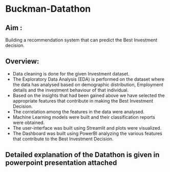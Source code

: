 # Buckman-Datathon
## Aim : 
Building a recommendation system that can predict the Best Investment decision.
## Overview:
- Data cleaning is done for the given Investment dataset.
- The Exploratory Data Analysis (EDA) is performed on the dataset where the data has analysed based on demographic distribution, Employment details and the investment behaviour of that individual.
- Based on the insights that had been gained above we have selected the appropriate features that contribute in making the Best Investment Decision.
- The correlation among the features in the data were analysed.
- Machine Learning models were built and their classification reports were obtained.
- The user-interface was built using Streamlit and plots were visualized.
- The Dashboard was built using PowerBI analyzing the various features that contribute to the Best Investment Decision.

## Detailed explanation of the Datathon is given in powerpoint presentation attached
